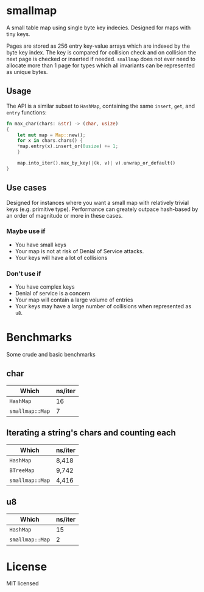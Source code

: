 # smallmap
A small table map using single byte key indecies. Designed for maps with tiny keys.

Pages are stored as 256 entry key-value arrays which are indexed by the byte key index. The key is compared for collision check and on collision the next page is checked or inserted if needed.
`smallmap` does not ever need to allocate more than 1 page for types which all invariants can be represented as unique bytes.

## Usage
The API is a similar subset to `HashMap`, containing the same `insert`, `get`, and `entry` functions:

``` rust
fn max_char(chars: &str) -> (char, usize)
{
    let mut map = Map::new();
    for x in chars.chars() {
	*map.entry(x).insert_or(0usize) += 1;	
    }

    map.into_iter().max_by_key(|(k, v)| v).unwrap_or_default()
}
```

## Use cases
Designed for instances where you want a small map with relatively trivial keys (e.g. primitive type).
Performance can greately outpace hash-based by an order of magnitude or more in these cases.

### Maybe use if

* You have small keys
* Your map is not at risk of Denial of Service attacks.
* Your keys will have a lot of collisions

### Don't use if

* You have complex keys
* Denial of service is a concern
* Your map will contain a large volume of entries
* Your keys may have a large number of collisions when represented as `u8`.


# Benchmarks
Some crude and basic benchmarks

## char

| Which           | ns/iter |
|-----------------|---------|
| `HashMap`       | 16      |
| `smallmap::Map` | 7       |

## Iterating a string's chars and counting each

| Which           | ns/iter |
|-----------------|---------|
| `HashMap`       | 8,418   |
| `BTreeMap`      | 9,742   |
| `smallmap::Map` | 4,416   |

## u8
| Which           | ns/iter |
|-----------------|---------|
| `HashMap`       | 15      |
| `smallmap::Map` | 2       |

# License
MIT licensed
